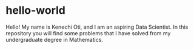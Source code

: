 # hello-world
Hello! My name is Kenechi Oti, and I am an aspiring Data Scientist.
In this repository you will find some problems that I have solved
from my undergraduate degree in Mathematics. 
